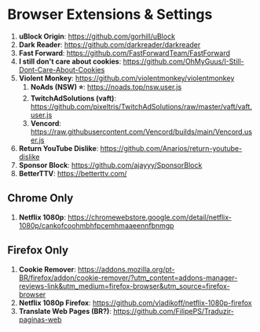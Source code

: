 # Browser Extensions & Settings

1. **uBlock Origin**: <https://github.com/gorhill/uBlock>
2. **Dark Reader**: <https://github.com/darkreader/darkreader>
3. **Fast Forward**: <https://github.com/FastForwardTeam/FastForward>
4. **I still don't care about cookies**: <https://github.com/OhMyGuus/I-Still-Dont-Care-About-Cookies>
5. **Violent Monkey**: <https://github.com/violentmonkey/violentmonkey>
   1. **NoAds (NSW) ⭐**: <https://noads.top/nsw.user.js>
   2. **TwitchAdSolutions (vaft)**: <https://github.com/pixeltris/TwitchAdSolutions/raw/master/vaft/vaft.user.js>
   3. **Vencord**: <https://raw.githubusercontent.com/Vencord/builds/main/Vencord.user.js>
6. **Return YouTube Dislike**: <https://github.com/Anarios/return-youtube-dislike>
7. **Sponsor Block**: <https://github.com/ajayyy/SponsorBlock>
8. **BetterTTV**: <https://betterttv.com/>

## Chrome Only

1. **Netflix 1080p**: <https://chromewebstore.google.com/detail/netflix-1080p/cankofcoohmbhfpcemhmaaeennfbnmgp>

## Firefox Only

1. **Cookie Remover**: <https://addons.mozilla.org/pt-BR/firefox/addon/cookie-remover/?utm_content=addons-manager-reviews-link&utm_medium=firefox-browser&utm_source=firefox-browser>
2. **Netflix 1080p Firefox**: <https://github.com/vladikoff/netflix-1080p-firefox>
3. **Translate Web Pages (BR?)**: <https://github.com/FilipePS/Traduzir-paginas-web>
